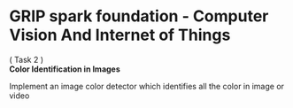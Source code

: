 # GRIP spark foundation - Computer Vision And Internet of Things
( Task 2 )</br>
**Color Identification in Images**

Implement an image color detector which identifies all the color in image or video
